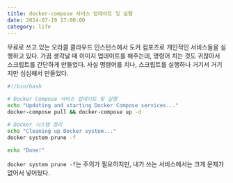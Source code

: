 ```yaml
---
title: docker-compose 서비스 업데이트 및 실행
date: 2024-07-19 17:00:00
category: life
---
```


무료로 쓰고 있는 오라클 클라우드 인스턴스에서 도커 컴포즈로 개인적인 서비스들을 실행하고 있다. 가끔 생각날 때 이미지 업데이트를 해주는데, 명령어 치는 것도 귀찮아서 스크립트를 간단하게 만들었다. 사실 명령어를 치나, 스크립트를 실행하나 거기서 거기지만 심심해서 만들었다.

```bash
#!/bin/bash

# Docker Compose 서비스 업데이트 및 실행
echo "Updating and starting Docker Compose services..."
docker-compose pull && docker-compose up -d

# Docker 시스템 정리
echo "Cleaning up Docker system..."
docker system prune -f

echo "Done!"
```

`docker system prune -f`는 주의가 필요하지만, 내가 쓰는 서비스에서는 크게 문제가 없어서 넣어뒀다.
